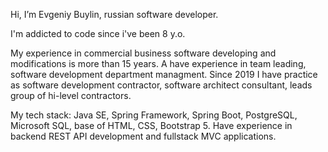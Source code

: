 Hi, I’m Evgeniy Buylin, russian software developer.

I'm addicted to code since i've been 8 y.o.

My experience in commercial business software developing and modifications is more than 15 years. A have experience in team leading, software development department managment. Since 2019 I have practice as software development contractor, software architect consultant, leads group of hi-level contractors.

My tech stack: Java SE, Spring Framework, Spring Boot, PostgreSQL, Microsoft SQL, base of HTML, CSS, Bootstrap 5. Have experience in backend REST API development and fullstack MVC applications.
